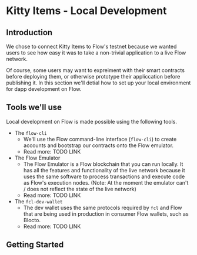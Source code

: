 # Kitty Items - Local Development 

## Introduction
We chose to connect Kitty Items to Flow's testnet because we wanted users to see how easy it was to take a non-trivial application to a live Flow network.

Of course, some users may want to expreiment with their smart contracts before deploying them, or otherwise prototype their appliccation before publishing it.
In this section we'll detial how to set up your local environment for dapp development on Flow.

## Tools we'll use
Local development on Flow is made possible using the following tools.

- The `flow-cli`
  - We'll use the Flow command-line interface (`flow-cli`) to create accounts and bootstrap our contracts onto the Flow emulator.
  - Read more: TODO LINK
- The Flow Emulator
  - The Flow Emulator is a Flow blockchain that you can run locally. It has all the features and functionality of the live network because it uses the same software to process transactions and execute code as Flow's execution nodes. (Note: At the moment the emulator can't / does not reflect the state of the live network)
  - Read more: TODO LINK
- The `fcl-dev-wallet`
  - The dev wallet uses the same protocols required by `fcl` and Flow that are being used in production in consumer Flow wallets, such as Blocto.
  - Read more: TODO LINK

## Getting Started
